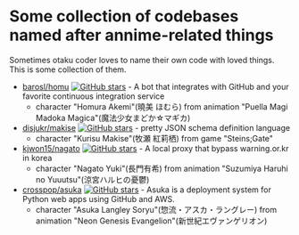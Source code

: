 # Some collection of codebases named after annime-related things

Sometimes otaku coder loves to name their own code with loved things. This is some collection of them.

- [barosl/homu](https://github.com/barosl/homu) [![GitHub stars](https://img.shields.io/github/stars/barosl/homu.svg)](https://github.com/barosl/homu/stargazers) - A bot that integrates with GitHub and your favorite continuous integration service
  - character "Homura Akemi"(曉美 ほむら) from animation "Puella Magi Madoka Magica"(魔法少女まどか☆マギカ)
- [disjukr/makise](https://github.com/disjukr/makise) [![GitHub stars](https://img.shields.io/github/stars/disjukr/makise.svg)](https://github.com/disjukr/makise/stargazers) - pretty JSON schema definition language
  - character "Kurisu Makise"(牧瀬 紅莉栖) from game "Steins;Gate"
- [kjwon15/nagato](https://github.com/Kjwon15/nagato) [![GitHub stars](https://img.shields.io/github/stars/Kjwon15/nagato.svg)](https://github.com/Kjwon15/nagato/stargazers) - A local proxy that bypass warning.or.kr in korea
  - character "Nagato Yuki"(長門有希) from animation "Suzumiya Haruhi no Yuuutsu"(涼宮ハルヒの憂鬱)
- [crosspop/asuka](https://github.com/crosspop/asuka) [![GitHub stars](https://img.shields.io/github/stars/crosspop/asuka.svg)](https://github.com/crosspop/asuka/stargazers) - Asuka is a deployment system for Python web apps using GitHub and AWS.
  - character "Asuka Langley Soryu"(惣流・アスカ・ラングレー) from animation "Neon Genesis Evangelion"(新世紀エヴァンゲリオン)
